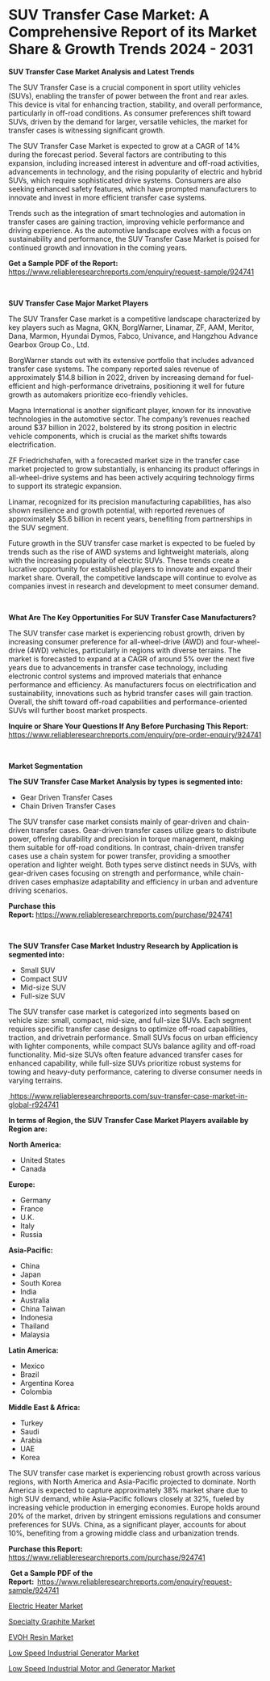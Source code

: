 <p><h1>SUV Transfer Case Market: A Comprehensive Report of its Market Share & Growth Trends 2024 - 2031</h1></p><p><strong>SUV Transfer Case Market Analysis and Latest Trends</strong></p>
<p><p>The SUV Transfer Case is a crucial component in sport utility vehicles (SUVs), enabling the transfer of power between the front and rear axles. This device is vital for enhancing traction, stability, and overall performance, particularly in off-road conditions. As consumer preferences shift toward SUVs, driven by the demand for larger, versatile vehicles, the market for transfer cases is witnessing significant growth.</p><p>The SUV Transfer Case Market is expected to grow at a CAGR of 14% during the forecast period. Several factors are contributing to this expansion, including increased interest in adventure and off-road activities, advancements in technology, and the rising popularity of electric and hybrid SUVs, which require sophisticated drive systems. Consumers are also seeking enhanced safety features, which have prompted manufacturers to innovate and invest in more efficient transfer case systems.</p><p>Trends such as the integration of smart technologies and automation in transfer cases are gaining traction, improving vehicle performance and driving experience. As the automotive landscape evolves with a focus on sustainability and performance, the SUV Transfer Case Market is poised for continued growth and innovation in the coming years.</p></p>
<p><strong>Get a Sample PDF of the Report:&nbsp;</strong> <a href="https://www.reliableresearchreports.com/enquiry/request-sample/924741?utm_campaign=5&utm_medium=2&utm_source=Github&utm_content=ia&utm_term=12122024&utm_id=suv-transfer-case">https://www.reliableresearchreports.com/enquiry/request-sample/924741</a></p>
<p>&nbsp;</p>
<p><strong>SUV Transfer Case Major Market Players</strong></p>
<p><p>The SUV Transfer Case market is a competitive landscape characterized by key players such as Magna, GKN, BorgWarner, Linamar, ZF, AAM, Meritor, Dana, Marmon, Hyundai Dymos, Fabco, Univance, and Hangzhou Advance Gearbox Group Co., Ltd. </p><p>BorgWarner stands out with its extensive portfolio that includes advanced transfer case systems. The company reported sales revenue of approximately $14.8 billion in 2022, driven by increasing demand for fuel-efficient and high-performance drivetrains, positioning it well for future growth as automakers prioritize eco-friendly vehicles.</p><p>Magna International is another significant player, known for its innovative technologies in the automotive sector. The company’s revenues reached around $37 billion in 2022, bolstered by its strong position in electric vehicle components, which is crucial as the market shifts towards electrification.</p><p>ZF Friedrichshafen, with a forecasted market size in the transfer case market projected to grow substantially, is enhancing its product offerings in all-wheel-drive systems and has been actively acquiring technology firms to support its strategic expansion. </p><p>Linamar, recognized for its precision manufacturing capabilities, has also shown resilience and growth potential, with reported revenues of approximately $5.6 billion in recent years, benefiting from partnerships in the SUV segment.</p><p>Future growth in the SUV transfer case market is expected to be fueled by trends such as the rise of AWD systems and lightweight materials, along with the increasing popularity of electric SUVs. These trends create a lucrative opportunity for established players to innovate and expand their market share. Overall, the competitive landscape will continue to evolve as companies invest in research and development to meet consumer demand.</p></p>
<p>&nbsp;</p>
<p><strong>What Are The Key Opportunities For SUV Transfer Case Manufacturers?</strong></p>
<p><p>The SUV transfer case market is experiencing robust growth, driven by increasing consumer preference for all-wheel-drive (AWD) and four-wheel-drive (4WD) vehicles, particularly in regions with diverse terrains. The market is forecasted to expand at a CAGR of around 5% over the next five years due to advancements in transfer case technology, including electronic control systems and improved materials that enhance performance and efficiency. As manufacturers focus on electrification and sustainability, innovations such as hybrid transfer cases will gain traction. Overall, the shift toward off-road capabilities and performance-oriented SUVs will further boost market prospects.</p></p>
<p><strong>Inquire or Share Your Questions If Any Before Purchasing This Report:</strong> <a href="https://www.reliableresearchreports.com/enquiry/pre-order-enquiry/924741?utm_campaign=5&utm_medium=2&utm_source=Github&utm_content=ia&utm_term=12122024&utm_id=suv-transfer-case">https://www.reliableresearchreports.com/enquiry/pre-order-enquiry/924741</a></p>
<p>&nbsp;</p>
<p><strong>Market Segmentation</strong></p>
<p><strong>The SUV Transfer Case Market Analysis by types is segmented into:</strong></p>
<p><ul><li>Gear Driven Transfer Cases</li><li>Chain Driven Transfer Cases</li></ul></p>
<p><p>The SUV transfer case market consists mainly of gear-driven and chain-driven transfer cases. Gear-driven transfer cases utilize gears to distribute power, offering durability and precision in torque management, making them suitable for off-road conditions. In contrast, chain-driven transfer cases use a chain system for power transfer, providing a smoother operation and lighter weight. Both types serve distinct needs in SUVs, with gear-driven cases focusing on strength and performance, while chain-driven cases emphasize adaptability and efficiency in urban and adventure driving scenarios.</p></p>
<p><strong>Purchase this Report:&nbsp;</strong><a href="https://www.reliableresearchreports.com/purchase/924741?utm_campaign=5&utm_medium=2&utm_source=Github&utm_content=ia&utm_term=12122024&utm_id=suv-transfer-case">https://www.reliableresearchreports.com/purchase/924741</a></p>
<p>&nbsp;</p>
<p><strong>The SUV Transfer Case Market Industry Research by Application is segmented into:</strong></p>
<p><ul><li>Small SUV</li><li>Compact SUV</li><li>Mid-size SUV</li><li>Full-size SUV</li></ul></p>
<p><p>The SUV transfer case market is categorized into segments based on vehicle size: small, compact, mid-size, and full-size SUVs. Each segment requires specific transfer case designs to optimize off-road capabilities, traction, and drivetrain performance. Small SUVs focus on urban efficiency with lighter components, while compact SUVs balance agility and off-road functionality. Mid-size SUVs often feature advanced transfer cases for enhanced capability, while full-size SUVs prioritize robust systems for towing and heavy-duty performance, catering to diverse consumer needs in varying terrains.</p></p>
<p><a href="https://www.reliableresearchreports.com/suv-transfer-case-market-in-global-r924741?utm_campaign=5&utm_medium=2&utm_source=Github&utm_content=ia&utm_term=12122024&utm_id=suv-transfer-case">&nbsp;https://www.reliableresearchreports.com/suv-transfer-case-market-in-global-r924741</a></p>
<p><strong>In terms of Region, the SUV Transfer Case Market Players available by Region are:</strong></p>
<p>
    <p> <strong> North America: </strong>
        <ul>
            <li>United States</li>
            <li>Canada</li>
        </ul>
        </p> 
    <p> <strong> Europe: </strong>
        <ul>
            <li>Germany</li>
            <li>France</li>
            <li>U.K.</li>
            <li>Italy</li>
            <li>Russia</li>
        </ul>
        </p> 
    <p> <strong> Asia-Pacific: </strong>
        <ul>
            <li>China</li>
            <li>Japan</li>
            <li>South Korea</li>
            <li>India</li>
            <li>Australia</li>
            <li>China Taiwan</li>
            <li>Indonesia</li>
            <li>Thailand</li>
            <li>Malaysia</li>
        </ul>
        </p> 
    <p> <strong> Latin America: </strong>
        <ul>
            <li>Mexico</li>
            <li>Brazil</li>
            <li>Argentina Korea</li>
            <li>Colombia</li>
        </ul>
        </p> 
    <p> <strong> Middle East & Africa: </strong>
        <ul>
            <li>Turkey</li>
            <li>Saudi</li>
            <li>Arabia</li>
            <li>UAE</li>
            <li>Korea</li>
        </ul>
    </p>
    </p>
<p><p>The SUV transfer case market is experiencing robust growth across various regions, with North America and Asia-Pacific projected to dominate. North America is expected to capture approximately 38% market share due to high SUV demand, while Asia-Pacific follows closely at 32%, fueled by increasing vehicle production in emerging economies. Europe holds around 20% of the market, driven by stringent emissions regulations and consumer preferences for SUVs. China, as a significant player, accounts for about 10%, benefiting from a growing middle class and urbanization trends.</p></p>
<p><strong>Purchase this Report: </strong><a href="https://www.reliableresearchreports.com/purchase/924741?utm_campaign=5&utm_medium=2&utm_source=Github&utm_content=ia&utm_term=12122024&utm_id=suv-transfer-case">https://www.reliableresearchreports.com/purchase/924741</a></p>
<p>&nbsp;<strong>Get a Sample PDF of the Report:&nbsp;&nbsp;</strong><a href="https://www.reliableresearchreports.com/enquiry/request-sample/924741?utm_campaign=5&utm_medium=2&utm_source=Github&utm_content=ia&utm_term=12122024&utm_id=suv-transfer-case">https://www.reliableresearchreports.com/enquiry/request-sample/924741</a></p>
<p><strong></strong></p>
<p><p><a href="https://www.linkedin.com/pulse/electric-heater-market-strategic-insights-product-evolution-hy6we?utm_campaign=5&utm_medium=2&utm_source=Github&utm_content=ia&utm_term=12122024&utm_id=suv-transfer-case">Electric Heater Market</a></p><p><a href="https://www.linkedin.com/pulse/analytics-driven-insights-specialty-graphite-market-4mlwc?utm_campaign=5&utm_medium=2&utm_source=Github&utm_content=ia&utm_term=12122024&utm_id=suv-transfer-case">Specialty Graphite Market</a></p><p><a href="https://www.linkedin.com/pulse/evoh-resin-market-report-size-revenue-forecast-projected-ml23c?utm_campaign=5&utm_medium=2&utm_source=Github&utm_content=ia&utm_term=12122024&utm_id=suv-transfer-case">EVOH Resin Market</a></p><p><a href="https://github.com/lylyparadise/Market-Research-Report-List-5/blob/main/low-speed-industrial-generator-market.md?utm_campaign=5&utm_medium=2&utm_source=Github&utm_content=ia&utm_term=12122024&utm_id=suv-transfer-case">Low Speed Industrial Generator Market</a></p><p><a href="https://github.com/GroverBarry/Market-Research-Report-List-7/blob/main/low-speed-industrial-motor-and-generator-market.md?utm_campaign=5&utm_medium=2&utm_source=Github&utm_content=ia&utm_term=12122024&utm_id=suv-transfer-case">Low Speed Industrial Motor and Generator Market</a></p></p>